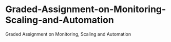# Graded-Assignment-on-Monitoring-Scaling-and-Automation
Graded Assignment on Monitoring, Scaling and Automation
